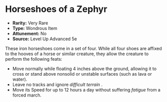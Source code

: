 # Horseshoes of a Zephyr

- **Rarity:** Very Rare
- **Type:** Wondrous Item
- **Attunement:** No
- **Source:** Level Up Advanced 5e

These iron horseshoes come in a set of four. While all four shoes are affixed to the hooves of a horse or similar creature, they allow the creature to perform the following feats:

* Move normally while floating 4 inches above the ground, allowing it to cross or stand above nonsolid or unstable surfaces (such as lava or water).
* Leave no tracks and ignore _difficult terrain_ .
* Move its Speed for up to 12 hours a day without suffering _fatigue_  from a forced march.
